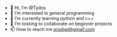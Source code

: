 - 👋 Hi, I’m @Tydos
- 👀 I’m interested in general programming
- 🌱 I’m currently learning python and c++
- 💞️ I’m looking to collaborate on beginner projects
- 📫 How to reach me prsdjwl@gmail.com

<!---
Tydos/Tydos is a ✨ special ✨ repository because its `README.md` (this file) appears on your GitHub profile.
You can click the Preview link to take a look at your changes.
--->
